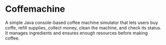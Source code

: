 # Coffemachine
A simple Java console-based coffee machine simulator that lets users buy coffe, refill supplies, collect money, clean the machine, and check its status. It manages ingredients and ensures enough resources before making coffee.
